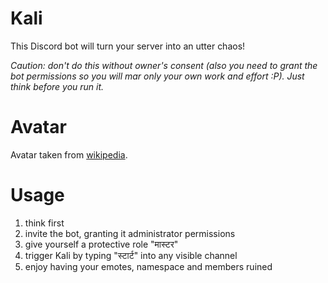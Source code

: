 # Kali

This Discord bot will turn your server into an utter chaos!

_Caution: don't do this without owner's consent (also you need to grant the bot permissions so you will mar only your own work and effort :P). Just think before you run it._ 

# Avatar

Avatar taken from [wikipedia](https://en.wikipedia.org/wiki/Kali#/media/File:Kali_Yantra.jpg).

# Usage

  1. think first
  2. invite the bot, granting it administrator permissions
  3. give yourself a protective role "मास्टर"
  4. trigger Kali by typing "स्टार्ट"  into any visible channel
  5. enjoy having your emotes, namespace and members ruined
